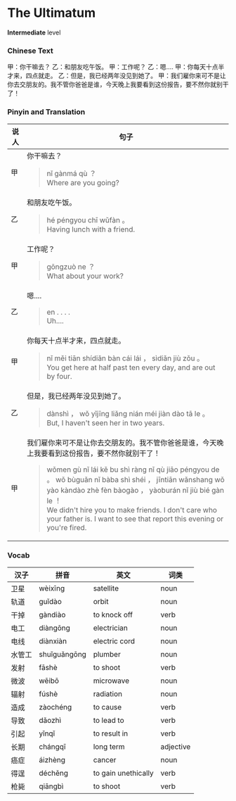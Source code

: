 # The Ultimatum
**Intermediate** level
### Chinese Text
甲：你干嘛去？
乙：和朋友吃午饭。
甲：工作呢？
乙：嗯....
甲：你每天十点半才来，四点就走。
乙：但是，我已经两年没见到她了。
甲：我们雇你来可不是让你去交朋友的。我不管你爸爸是谁，今天晚上我要看到这份报告，要不然你就别干了！

### Pinyin and Translation
|说人|句子|
|----|----|
|甲|你干嘛去？<blockquote>nǐ gànmá qù ？<br />Where are you going?</blockquote>|
|乙|和朋友吃午饭。<blockquote>hé péngyou chī wǔfàn 。<br />Having lunch with a friend.</blockquote>|
|甲|工作呢？<blockquote>gōngzuò ne ？<br />What about your work?</blockquote>|
|乙|嗯....<blockquote>en . . . .<br />Uh....</blockquote>|
|甲|你每天十点半才来，四点就走。<blockquote>nǐ měi tiān shídiǎn bàn cái lái ， sìdiǎn jiù zǒu 。<br />You get here at half past ten every day, and are out by four.</blockquote>|
|乙|但是，我已经两年没见到她了。<blockquote>dànshì ， wǒ yǐjīng liǎng nián méi jiàn dào tā le 。<br />But, I haven't seen her in two years.</blockquote>|
|甲|我们雇你来可不是让你去交朋友的。我不管你爸爸是谁，今天晚上我要看到这份报告，要不然你就别干了！<blockquote>wǒmen gù nǐ lái kě bu shì ràng nǐ qù jiāo péngyou de 。 wǒ bùguǎn nǐ bàba shì shéi ， jīntiān wǎnshang wǒ yào kàndào zhè fèn bàogào ， yàoburán nǐ jiù bié gàn le ！<br />We didn't hire you to make friends. I don't care who your father is. I want to see that report this evening or you're fired.</blockquote>|
### Vocab
|汉子|拼音|英文|词类|
|----|----|----|----|
|卫星|wèixīng|satellite|noun|
|轨道|guǐdào|orbit|noun|
|干掉|gàndiào|to knock off|verb|
|电工|diàngōng|electrician|noun|
|电线|diànxiàn|electric cord|noun|
|水管工|shuǐguǎngōng|plumber|noun|
|发射|fāshè|to shoot|verb|
|微波|wēibō|microwave|noun|
|辐射|fúshè|radiation|noun|
|造成|zàochéng|to cause|verb|
|导致|dǎozhì|to lead to|verb|
|引起|yǐnqǐ|to result in|verb|
|长期|chángqī|long term|adjective|
|癌症|áizhèng|cancer|noun|
|得逞|déchěng|to gain unethically|verb|
|枪毙|qiāngbì|to shoot|verb|